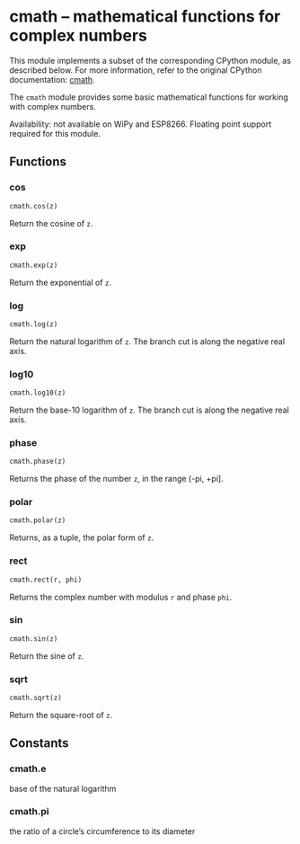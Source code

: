 cmath – mathematical functions for complex numbers
====

This module implements a subset of the corresponding CPython module, as described below. For more information, refer to the original CPython documentation: [cmath](https://docs.python.org/3.5/library/cmath.html#module-cmath).

The `cmath` module provides some basic mathematical functions for working with complex numbers.

Availability: not available on WiPy and ESP8266. Floating point support required for this module.

## Functions

### cos

```python
cmath.cos(z)
```

Return the cosine of `z`.

### exp

```python
cmath.exp(z)
```

Return the exponential of `z`.

### log

```python
cmath.log(z)
```

Return the natural logarithm of `z`. The branch cut is along the negative real axis.

### log10

```python
cmath.log10(z)
```

Return the base-10 logarithm of `z`. The branch cut is along the negative real axis.

### phase

```python
cmath.phase(z)
```

Returns the phase of the number `z`, in the range (-pi, +pi].

### polar

```python
cmath.polar(z)
```

Returns, as a tuple, the polar form of `z`.

### rect

```python
cmath.rect(r, phi)
```

Returns the complex number with modulus `r` and phase `phi`.

### sin

```python
cmath.sin(z)
```

Return the sine of `z`.

### sqrt

```python
cmath.sqrt(z)
```

Return the square-root of `z`.

## Constants

### cmath.e

base of the natural logarithm

### cmath.pi

the ratio of a circle’s circumference to its diameter


